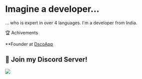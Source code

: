 # Imagine a developer...
... who is expert in over 4 languages. I'm a developer from India.

🏆 Achivements

**Founder at [DscoApp](https://github.com/DscoApp)

## 🚀 Join my Discord Server!
<a href="https://discord.gg/7nxQdKJBbV"><img src="https://invidget.switchblade.xyz/7nxQdKJBbV" /></a>
